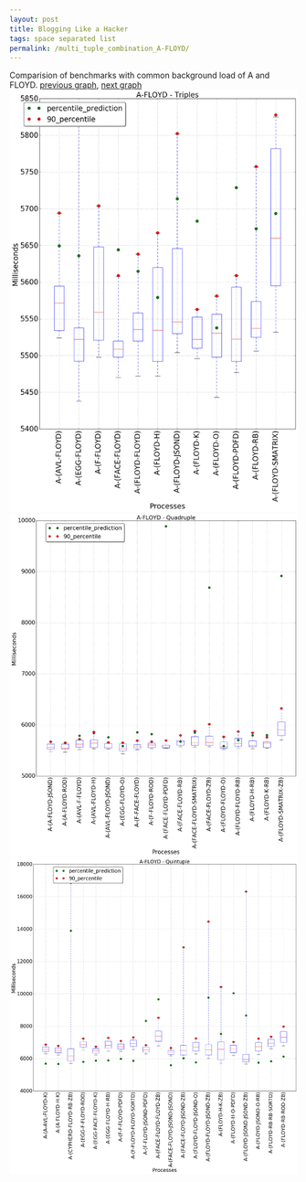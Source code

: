 ```yaml
---
layout: post
title: Blogging Like a Hacker
tags: space separated list
permalink: /multi_tuple_combination_A-FLOYD/
---
```


Comparision of benchmarks with common background load of A and FLOYD.
[previous graph](./multi_tuple_combination_A-FACE/), [next graph](./multi_tuple_combination_A-F/)
<img src="./images/triple/A/A-FLOYD_box.png" alt="graph figure"><img src="./images/quadruple/A/A-FLOYD_box.png" alt="graph figure"><img src="./images/quintuple/A/A-FLOYD_box.png" alt="graph figure">